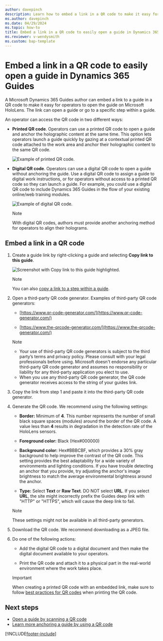 ```yaml
---
author: davepinch
description: Learn how to embed a link in a QR code to make it easy for an operator to open a guide in Dynamics 365 Guides.
ms.author: davepinch
ms.date: 04/29/2024
ms.topic: how-to
title: Embed a link in a QR code to easily open a guide in Dynamics 365 Guides
ms.reviewer: v-wendysmith
ms.custom: bap-template
---
```


# Embed a link in a QR code to easily open a guide in Dynamics 365 Guides

A Microsoft Dynamics 365 Guides author can embed a link to a guide in a QR code to make it easy for operators to open the guide on Microsoft HoloLens. The link can open a guide or go to a specific step within a guide.

An operator can access the QR code in two different ways:

- **Printed QR code**. Operators can use a printed QR code to open a guide and anchor the holographic content at the same time. This option lets operators launch a guide quickly by gazing at a contextual printed QR code attached to the work area and anchor their holographic content to the same QR code.

    ![Example of printed QR code.](media/embed-qr-code-printed.PNG "Example of printed QR code")

- **Digital QR code**. Operators can use a digital QR code to open a guide without anchoring the guide. Use a digital QR code to assign a guide to digital work instructions, or for operators without access to a printed QR code so they can launch a guide. For example, you could use a digital QR code to include Dynamics 365 Guides in the flow of your existing online/web training modules.

    ![Example of digital QR code.](media/embed-qr-code-digital.PNG "Example of digital QR code")

  > [!NOTE]
  > With digital QR codes, authors must provide another anchoring method for operators to align their holograms.

## Embed a link in a QR code

1. Create a guide link by right-clicking a guide and selecting **Copy link to this guide**.

    ![Screenshot with Copy link to this guide highlighted.](media/copy-guide-link.PNG "Screenshot with Copy link to this guide highlighted")

    > [!NOTE]
    > You can also [copy a link to a step within a guide](pc-app-copy-link-guide-step.md).

1. Open a third-party QR code generator. Examples of third-party QR code generators:

    - [https://www.qr-code-generator.com/](https://www.qr-code-generator.com/)

    - [https://www.the-qrcode-generator.com/](https://www.the-qrcode-generator.com/)

   > [!NOTE]
   > - Your use of third-party QR code generators is subject to the third party’s terms and privacy policy. Please consult with your legal professionals before using. Microsoft doesn't endorse any particular third-party QR code generator and assumes no responsibility or liability for any third-party application you elect to use.
   > - When you use any third-party QR code generator, the QR code generator receives access to the string of your guides link.

1. Copy the link from step 1 and paste it into the third-party QR code generator.

1. Generate the QR code. We recommend using the following settings:

    - **Border:** Minimum of **4**. This number represents the number of small black square spaces (modules) around the border of the QR code. A value less than **4** results in degradation in the detection rate of the HoloLens sensors.

    - **Foreground color:** Black (Hex#000000)

    - **Background color:** Hex#BBBCBF, which provides a 30% gray background to help improve the contrast of the QR code. This setting provides the best adaptability for a wide variety of environments and lighting conditions. If you have trouble detecting an anchor that you provide, try adjusting the anchor's image brightness to match the average environmental brightness around the anchor.

    - **Type:** Select **Text** or **Raw Text**. DO NOT select **URL**. If you select **URL**, the site might incorrectly prefix the Guides deep link with "HTTP" or "HTTPS", which will cause the deep link to fail.

    > [!NOTE]
    > These settings might not be available in all third-party generators.

1. Download the QR code. We recommend downloading as a JPEG file.

1. Do one of the following actions:

    - Add the digital QR code to a digital document and then make the digital document available to your operators.

    - Print the QR code and attach it to a physical part in the real-world environment where the work takes place.

   > [!IMPORTANT]
   > When creating a printed QR code with an embedded link, make sure to follow [best practices for QR codes](pc-app-anchor-qr-best-practices.md) when printing the QR code.

## Next steps

- [Open a guide by scanning a QR code](operator-open-guide-qr-code.md)
- [Learn more anchoring a guide by using a QR code](pc-app-anchor-qr-code.md)


[!INCLUDE[footer-include](../includes/footer-banner.md)]
